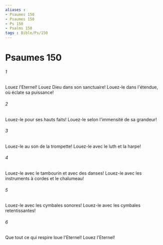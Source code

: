 ```yaml
---
aliases : 
- Psaumes 150
- Psaumes 150
- Ps 150
- Psalms 150
tags : Bible/Ps/150
---
```


# Psaumes 150

###### 1
Louez l'Eternel! Louez Dieu dans son sanctuaire! Louez-le dans l'étendue, où éclate sa puissance!
###### 2
Louez-le pour ses hauts faits! Louez-le selon l'immensité de sa grandeur!
###### 3
Louez-le au son de la trompette! Louez-le avec le luth et la harpe!
###### 4
Louez-le avec le tambourin et avec des danses! Louez-le avec les instruments à cordes et le chalumeau!
###### 5
Louez-le avec les cymbales sonores! Louez-le avec les cymbales retentissantes!
###### 6
Que tout ce qui respire loue l'Eternel! Louez l'Eternel!
